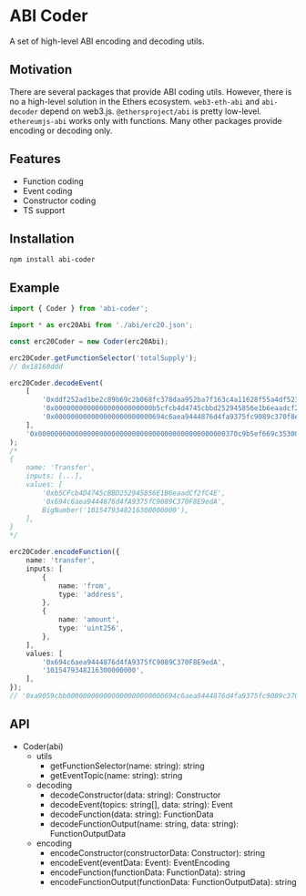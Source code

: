# ABI Coder

A set of high-level ABI encoding and decoding utils.

## Motivation

There are several packages that provide ABI coding utils. However, there is no a high-level solution in the Ethers ecosystem. `web3-eth-abi` and `abi-decoder` depend on web3.js. `@ethersproject/abi` is pretty low-level. `ethereumjs-abi` works only with functions. Many other packages provide encoding or decoding only.

## Features

* Function coding
* Event coding
* Constructor coding
* TS support

## Installation

`npm install abi-coder`

## Example

```ts
import { Coder } from 'abi-coder';

import * as erc20Abi from './abi/erc20.json';

const erc20Coder = new Coder(erc20Abi);

erc20Coder.getFunctionSelector('totalSupply');
// 0x18160ddd

erc20Coder.decodeEvent(
	[
		'0xddf252ad1be2c89b69c2b068fc378daa952ba7f163c4a11628f55a4df523b3ef',
		'0x000000000000000000000000b5cfcb4d4745cbbd252945856e1b6eaadcf2fc4e',
		'0x000000000000000000000000694c6aea9444876d4fa9375fc9089c370f8e9eda',
	],
	'0x0000000000000000000000000000000000000000000000370c9b5ef669c35300',
);
/*
{
	name: 'Transfer',
	inputs: [...],
	values: [
		'0xb5CFcb4D4745cBBD252945856E1B6eaadCf2fC4E',
		'0x694c6aea9444876d4fA9375fC9089C370F8E9edA',
		BigNumber('1015479348216300000000'),
	],
}
*/

erc20Coder.encodeFunction({
	name: 'transfer',
	inputs: [
		{
			name: 'from',
			type: 'address',
		},
		{
			name: 'amount',
			type: 'uint256',
		},
	],
	values: [
		'0x694c6aea9444876d4fA9375fC9089C370F8E9edA',
		'1015479348216300000000',
	],
});
// '0xa9059cbb000000000000000000000000694c6aea9444876d4fa9375fc9089c370f8e9eda0000000000000000000000000000000000000000000000370c9b5ef669c35300'
```

## API

* Coder(abi)
	* utils
		* getFunctionSelector(name: string): string
		* getEventTopic(name: string): string
	* decoding
		* decodeConstructor(data: string): Constructor
		* decodeEvent(topics: string[], data: string): Event
		* decodeFunction(data: string): FunctionData
		* decodeFunctionOutput(name: string, data: string): FunctionOutputData
	* encoding
		* encodeConstructor(constructorData: Constructor): string
		* encodeEvent(eventData: Event): EventEncoding
		* encodeFunction(functionData: FunctionData): string
		* encodeFunctionOutput(functionData: FunctionOutputData): string
